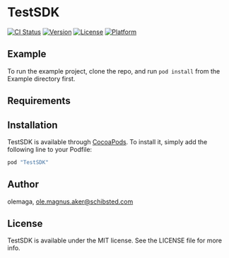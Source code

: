 # TestSDK

[![CI Status](http://img.shields.io/travis/olemaga/TestSDK.svg?style=flat)](https://travis-ci.org/olemaga/TestSDK)
[![Version](https://img.shields.io/cocoapods/v/TestSDK.svg?style=flat)](http://cocoapods.org/pods/TestSDK)
[![License](https://img.shields.io/cocoapods/l/TestSDK.svg?style=flat)](http://cocoapods.org/pods/TestSDK)
[![Platform](https://img.shields.io/cocoapods/p/TestSDK.svg?style=flat)](http://cocoapods.org/pods/TestSDK)

## Example

To run the example project, clone the repo, and run `pod install` from the Example directory first.

## Requirements

## Installation

TestSDK is available through [CocoaPods](http://cocoapods.org). To install
it, simply add the following line to your Podfile:

```ruby
pod "TestSDK"
```

## Author

olemaga, ole.magnus.aker@schibsted.com

## License

TestSDK is available under the MIT license. See the LICENSE file for more info.
